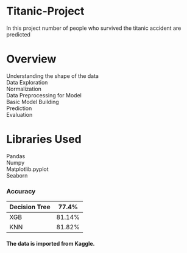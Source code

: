 # Titanic-Project
In this project number of people who survived the titanic accident are predicted
# Overview
  Understanding the shape of the data<br>
  Data Exploration<br>
  Normalization<br>
  Data Preprocessing for Model<br>
  Basic Model Building<br>
  Prediction<br>
  Evaluation<br>
# Libraries Used
  Pandas<br>
  Numpy<br>
  Matplotlib.pyplot<br>
  Seaborn<br>
  
  ### Accuracy
|Decision Tree|77.4%|
|--- |--- |
|XGB|81.14%|
|KNN|81.82%|


#### The data is imported from Kaggle.
